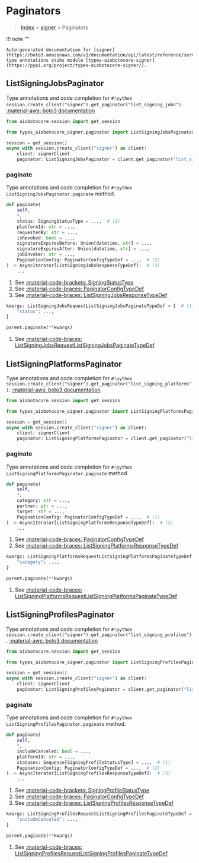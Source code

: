 # Paginators

> [Index](../README.md) > [signer](./README.md) > Paginators

!!! note ""

    Auto-generated documentation for [signer](https://boto3.amazonaws.com/v1/documentation/api/latest/reference/services/signer.html#signer)
    type annotations stubs module [types-aiobotocore-signer](https://pypi.org/project/types-aiobotocore-signer/).

## ListSigningJobsPaginator

Type annotations and code completion for `#!python session.create_client("signer").get_paginator("list_signing_jobs")`.
[:material-aws: boto3 documentation](https://boto3.amazonaws.com/v1/documentation/api/latest/reference/services/signer.html#signer.Paginator.ListSigningJobs)

```python title="Usage example"
from aiobotocore.session import get_session

from types_aiobotocore_signer.paginator import ListSigningJobsPaginator

session = get_session()
async with session.create_client("signer") as client:
    client: signerClient
    paginator: ListSigningJobsPaginator = client.get_paginator("list_signing_jobs")
```


### paginate

Type annotations and code completion for `#!python ListSigningJobsPaginator.paginate` method.

```python title="Method definition"
def paginate(
    self,
    *,
    status: SigningStatusType = ...,  # (1)
    platformId: str = ...,
    requestedBy: str = ...,
    isRevoked: bool = ...,
    signatureExpiresBefore: Union[datetime, str] = ...,
    signatureExpiresAfter: Union[datetime, str] = ...,
    jobInvoker: str = ...,
    PaginationConfig: PaginatorConfigTypeDef = ...,  # (2)
) -> AsyncIterator[ListSigningJobsResponseTypeDef]:  # (3)
    ...
```

1. See [:material-code-brackets: SigningStatusType](./literals.md#signingstatustype) 
2. See [:material-code-braces: PaginatorConfigTypeDef](./type_defs.md#paginatorconfigtypedef) 
3. See [:material-code-braces: ListSigningJobsResponseTypeDef](./type_defs.md#listsigningjobsresponsetypedef) 


```python title="Usage example with kwargs"
kwargs: ListSigningJobsRequestListSigningJobsPaginateTypeDef = {  # (1)
    "status": ...,
}

parent.paginate(**kwargs)
```

1. See [:material-code-braces: ListSigningJobsRequestListSigningJobsPaginateTypeDef](./type_defs.md#listsigningjobsrequestlistsigningjobspaginatetypedef) 
## ListSigningPlatformsPaginator

Type annotations and code completion for `#!python session.create_client("signer").get_paginator("list_signing_platforms")`.
[:material-aws: boto3 documentation](https://boto3.amazonaws.com/v1/documentation/api/latest/reference/services/signer.html#signer.Paginator.ListSigningPlatforms)

```python title="Usage example"
from aiobotocore.session import get_session

from types_aiobotocore_signer.paginator import ListSigningPlatformsPaginator

session = get_session()
async with session.create_client("signer") as client:
    client: signerClient
    paginator: ListSigningPlatformsPaginator = client.get_paginator("list_signing_platforms")
```


### paginate

Type annotations and code completion for `#!python ListSigningPlatformsPaginator.paginate` method.

```python title="Method definition"
def paginate(
    self,
    *,
    category: str = ...,
    partner: str = ...,
    target: str = ...,
    PaginationConfig: PaginatorConfigTypeDef = ...,  # (1)
) -> AsyncIterator[ListSigningPlatformsResponseTypeDef]:  # (2)
    ...
```

1. See [:material-code-braces: PaginatorConfigTypeDef](./type_defs.md#paginatorconfigtypedef) 
2. See [:material-code-braces: ListSigningPlatformsResponseTypeDef](./type_defs.md#listsigningplatformsresponsetypedef) 


```python title="Usage example with kwargs"
kwargs: ListSigningPlatformsRequestListSigningPlatformsPaginateTypeDef = {  # (1)
    "category": ...,
}

parent.paginate(**kwargs)
```

1. See [:material-code-braces: ListSigningPlatformsRequestListSigningPlatformsPaginateTypeDef](./type_defs.md#listsigningplatformsrequestlistsigningplatformspaginatetypedef) 
## ListSigningProfilesPaginator

Type annotations and code completion for `#!python session.create_client("signer").get_paginator("list_signing_profiles")`.
[:material-aws: boto3 documentation](https://boto3.amazonaws.com/v1/documentation/api/latest/reference/services/signer.html#signer.Paginator.ListSigningProfiles)

```python title="Usage example"
from aiobotocore.session import get_session

from types_aiobotocore_signer.paginator import ListSigningProfilesPaginator

session = get_session()
async with session.create_client("signer") as client:
    client: signerClient
    paginator: ListSigningProfilesPaginator = client.get_paginator("list_signing_profiles")
```


### paginate

Type annotations and code completion for `#!python ListSigningProfilesPaginator.paginate` method.

```python title="Method definition"
def paginate(
    self,
    *,
    includeCanceled: bool = ...,
    platformId: str = ...,
    statuses: Sequence[SigningProfileStatusType] = ...,  # (1)
    PaginationConfig: PaginatorConfigTypeDef = ...,  # (2)
) -> AsyncIterator[ListSigningProfilesResponseTypeDef]:  # (3)
    ...
```

1. See [:material-code-brackets: SigningProfileStatusType](./literals.md#signingprofilestatustype) 
2. See [:material-code-braces: PaginatorConfigTypeDef](./type_defs.md#paginatorconfigtypedef) 
3. See [:material-code-braces: ListSigningProfilesResponseTypeDef](./type_defs.md#listsigningprofilesresponsetypedef) 


```python title="Usage example with kwargs"
kwargs: ListSigningProfilesRequestListSigningProfilesPaginateTypeDef = {  # (1)
    "includeCanceled": ...,
}

parent.paginate(**kwargs)
```

1. See [:material-code-braces: ListSigningProfilesRequestListSigningProfilesPaginateTypeDef](./type_defs.md#listsigningprofilesrequestlistsigningprofilespaginatetypedef) 

